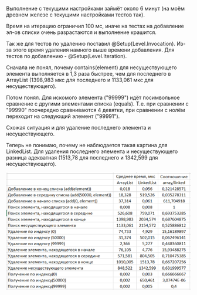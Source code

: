 Выполнение с текущими настройками займёт около 6 минут (на моём древнем железе с текущими настройками тестов так).

Время на итерацию ограничил 100 мс, иначе на тестах на добавление эл-ов списки очень разрастаются и выполнение крашится. 

Так же для тестов по удалению поставил @Setup(Level.Invocation). Из-за этого время удаления намного выше времени добавления.
Для тестов по добавлению - @Setup(Level.Iteration).

Сначала не понял, почему contains(element) для несуществующего элемента выполняется в 1,3 раза быстрее, чем для последнего
в ArrayList (1398,983 мкс для последнего и 1133,061 мкс для несуществующего).

Потом понял. Для искомого элемента ("99999") идёт посимвольное сравнение с другими элементами списка (equals). Т.е. при 
сравнении с "99990" поочередно сравниваются 4 девятки, при сравнении с нолём переходит на следующий элемент ("99991").

Схожая ситуация и для удаление последнего элемента и несуществующего.

Теперь не понимаю, почему не наблюдается такая картина для LinkedList. Для удаления последнего элемента и 
несуществующего разница адекватная (1513,78 для последнего и 1342,599 для несуществующего).

![img.png](img.png)